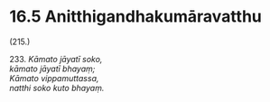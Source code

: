 # 16.5 Anitthigandhakumāravatthu

(215.)

233\. _Kāmato jāyatī soko,_  
_kāmato jāyatī bhayaṃ;_  
_Kāmato vippamuttassa,_  
_natthi soko kuto bhayaṃ._
